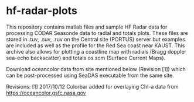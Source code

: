 # hf-radar-plots
This repository contains matlab files and sample HF Radar data for processing CODAR Seasonde data to radial and totals plots. These files are stored in .tuv, .suv, .ruv on the Central site (PORTUS) server but examples are included as well as the profile for the Red Sea coast near KAUST. This archive also allows for plotting a coastline map with radials (Bragg doppler sea-echo backscatter) and totals os scm (Surface Current Maps).

Download oceancolor data from site mentioned below (Revision [1]) which can be post-processed using SeaDAS executable
from the same site.

Revisions:
[1] 2017/10/12 Colorbar added for overlaying Chl-a data from https://oceancolor.gsfc.nasa.gov 


